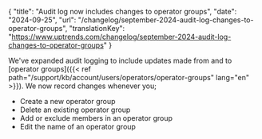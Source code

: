 {
  "title": "Audit log now includes changes to operator groups",
  "date": "2024-09-25",
  "url": "/changelog/september-2024-audit-log-changes-to-operator-groups",
  "translationKey": "https://www.uptrends.com/changelog/september-2024-audit-log-changes-to-operator-groups"
}

We've expanded audit logging to include updates made from and to [operator groups]({{< ref path="/support/kb/account/users/operators/operator-groups" lang="en" >}}). We now record changes whenever you;
- Create a new operator group
- Delete an existing operator group
- Add or exclude members in an operator group
- Edit the name of an operator group
